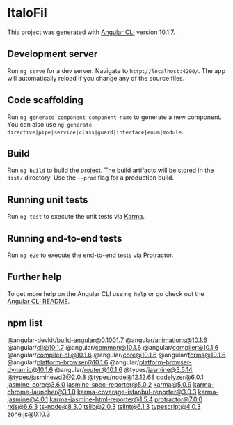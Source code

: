 # ItaloFil

This project was generated with [Angular CLI](https://github.com/angular/angular-cli) version 10.1.7.

## Development server

Run `ng serve` for a dev server. Navigate to `http://localhost:4200/`. The app will automatically reload if you change any of the source files.

## Code scaffolding

Run `ng generate component component-name` to generate a new component. You can also use `ng generate directive|pipe|service|class|guard|interface|enum|module`.

## Build

Run `ng build` to build the project. The build artifacts will be stored in the `dist/` directory. Use the `--prod` flag for a production build.

## Running unit tests

Run `ng test` to execute the unit tests via [Karma](https://karma-runner.github.io).

## Running end-to-end tests

Run `ng e2e` to execute the end-to-end tests via [Protractor](http://www.protractortest.org/).

## Further help

To get more help on the Angular CLI use `ng help` or go check out the [Angular CLI README](https://github.com/angular/angular-cli/blob/master/README.md).

## npm list

@angular-devkit/build-angular@0.1001.7
@angular/animations@10.1.6
@angular/cli@10.1.7
@angular/common@10.1.6
@angular/compiler@10.1.6
@angular/compiler-cli@10.1.6
@angular/core@10.1.6
@angular/forms@10.1.6
@angular/platform-browser@10.1.6
@angular/platform-browser-dynamic@10.1.6
@angular/router@10.1.6
@types/jasmine@3.5.14
@types/jasminewd2@2.0.8
@types/node@12.12.68
codelyzer@6.0.1
jasmine-core@3.6.0
jasmine-spec-reporter@5.0.2
karma@5.0.9
karma-chrome-launcher@3.1.0
karma-coverage-istanbul-reporter@3.0.3
karma-jasmine@4.0.1
karma-jasmine-html-reporter@1.5.4
protractor@7.0.0
rxjs@6.6.3
ts-node@8.3.0
tslib@2.0.3
tslint@6.1.3
typescript@4.0.3
zone.js@0.10.3
